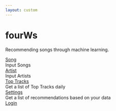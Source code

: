 ```yaml
---
layout: custom
---
```


<html lang="en">
  <head>
    <meta charset="UTF-8" />
    <meta name="viewport" content="width=device-width, initial-scale=1.0" />
    <title>fourWs</title>
    <link href="https://rsms.me/inter/inter.css" rel="stylesheet" />
    <link
      rel="stylesheet"
      href="https://cdnjs.cloudflare.com/ajax/libs/meyer-reset/2.0/reset.min.css"
      integrity="sha512-NmLkDIU1C/C88wi324HBc+S2kLhi08PN5GDeUVVVC/BVt/9Izdsc9SVeVfA1UZbY3sHUlDSyRXhCzHfr6hmPPw=="
      crossorigin="anonymous"
    />
    <link rel="stylesheet" href="./index.min.css" />
  </head>
  <body>
    <div class="main">
  <h1>fourWs</h1>
  <p>
    Recommending songs through machine learning.
  </p>
  <div class="as">
    <div class="tooltip">
      <a href="songrecinput.html" class="a1">Song</a>
      <div class="bottom">Input Songs</div>
    </div>
    <div class="tooltip">
      <a href="artist.html" class="a2">Artist</a>
      <div class="bottom">Input Artists</div>
    </div>
    <div class="tooltip">
      <a href="toptracks.html" class="a4">Top Tracks</a>
      <div class="bottom">Get a list of Top Tracks daily</div>
    </div>
    <div class="tooltip">
      <a href="{{ site.baseurl }}/settings.html" class="a5">Settings</a>
      <div class="bottom">Get a list of recommendations based on your data</div>
    </div>
    <div class="tooltip">
      <a href="{{ site.baseurl }}/login.html" class="a6">Login</a>
    </div>
  </div>
</div>
  </body>
</html>
